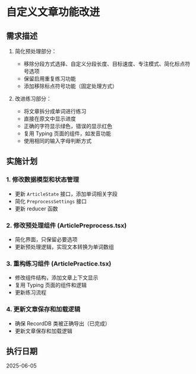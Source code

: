 # 自定义文章功能改进

## 需求描述

1. 简化预处理部分：
   - 移除分段方式选择、自定义分段长度、目标速度、专注模式、简化标点符号选项
   - 保留启用重复练习功能
   - 添加移除标点符号功能（固定处理方式）

2. 改进练习部分：
   - 将文章拆分成单词进行练习
   - 直接在原文中显示进度
   - 正确的字符显示绿色，错误的显示红色
   - 复用 Typing 页面的组件，如发音功能
   - 使用相同的输入字母判断方式

## 实施计划

### 1. 修改数据模型和状态管理

- 更新 `ArticleState` 接口，添加单词相关字段
- 简化 `PreprocessSettings` 接口
- 更新 reducer 函数

### 2. 修改预处理组件 (ArticlePreprocess.tsx)

- 简化界面，只保留必要选项
- 更新预处理逻辑，实现文本转换为单词数组

### 3. 重构练习组件 (ArticlePractice.tsx)

- 修改组件结构，添加文章上下文显示
- 复用 Typing 页面的组件和逻辑
- 更新练习流程

### 4. 更新文章保存和加载逻辑

- 确保 RecordDB 类被正确导出（已完成）
- 更新文章保存和加载逻辑

## 执行日期

2025-06-05 